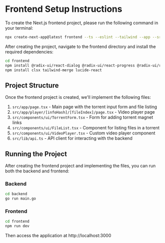 # Frontend Setup Instructions

To create the Next.js frontend project, please run the following command in your terminal:

```bash
npx create-next-app@latest frontend --ts --eslint --tailwind --app --src-dir --import-alias "@/*"
```

After creating the project, navigate to the frontend directory and install the required dependencies:

```bash
cd frontend
npm install @radix-ui/react-dialog @radix-ui/react-progress @radix-ui/react-tabs @radix-ui/react-toast @radix-ui/react-tooltip
npm install clsx tailwind-merge lucide-react
```

## Project Structure

Once the frontend project is created, we'll implement the following files:

1. `src/app/page.tsx` - Main page with the torrent input form and file listing
2. `src/app/player/[infoHash]/[fileIndex]/page.tsx` - Video player page
3. `src/components/ui/TorrentForm.tsx` - Form for adding torrent magnet links
4. `src/components/ui/FileList.tsx` - Component for listing files in a torrent
5. `src/components/ui/VideoPlayer.tsx` - Custom video player component
6. `src/lib/api.ts` - API client for interacting with the backend

## Running the Project

After creating the frontend project and implementing the files, you can run both the backend and frontend:

### Backend
```bash
cd backend
go run main.go
```

### Frontend
```bash
cd frontend
npm run dev
```

Then access the application at http://localhost:3000
